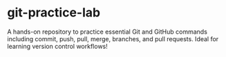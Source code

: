 # git-practice-lab
A hands-on repository to practice essential Git and GitHub commands including commit, push, pull, merge, branches, and pull requests. Ideal for learning version control workflows!
